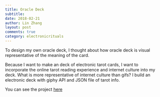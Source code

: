 ```yaml
---
title: Oracle Deck
subtitle:
date: 2018-02-21
author: Lin Zhang
layout: post
comments: true
category: electronicrituals
---
```


To design my own oracle deck, I thought about how oracle deck is visual representative of the meaning of the card.

Because I want to make an deck of electronic tarot cards, I want to incorporate the online tarot reading experience and internet culture into my deck. What is more representative of internet culture than gifs? I build an electronic deck with giphy API and JSON file of tarot info.

You can see the project [here](https://linzhangcs.github.io/tarot/)
